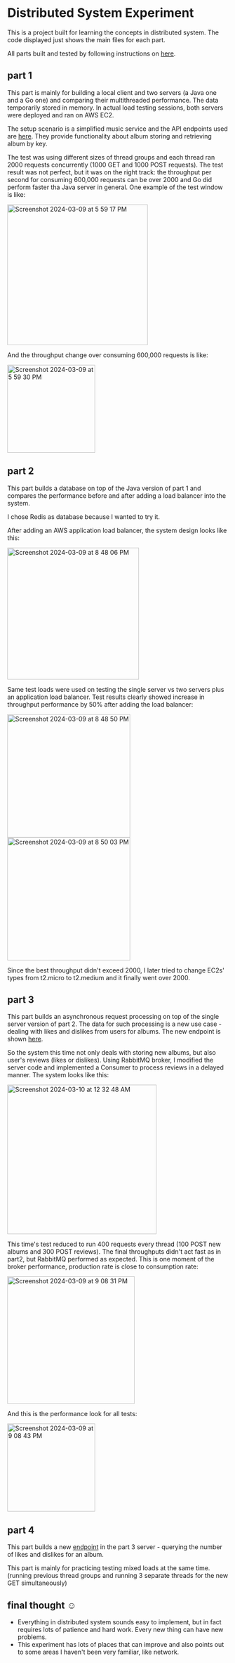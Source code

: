 # Distributed System Experiment

This is a project built for learning the concepts in distributed system. The code displayed just shows the main files for each part.

All parts built and tested by following instructions on [here](https://gortonator.github.io/bsds-6650/).

## part 1

This part is mainly for building a local client and two servers (a Java one and a Go one) and comparing their multithreaded performance. The data temporarily stored in memory. In actual load testing sessions, both servers were deployed and ran on AWS EC2.

The setup scenario is a simplified music service and the API endpoints used are [here](https://app.swaggerhub.com/apis/IGORTON/AlbumStore/1.0.0). They provide functionality about album storing and retrieving album by key.

The test was using different sizes of thread groups and each thread ran 2000 requests concurrently (1000 GET and 1000 POST requests). The test result was not perfect, but it was on the right track: the throughput per second for consuming 600,000 requests can be over 2000 and Go did perform faster tha Java server in general. One example of the test window is like:

<img width="320" alt="Screenshot 2024-03-09 at 5 59 17 PM" src="https://github.com/MirandaLyu/Distributed-System-Experiment/assets/115821003/ef53e352-ee26-453b-9c33-ce6352d6fc3a">

And the throughput change over consuming 600,000 requests is like:

<img width="200" alt="Screenshot 2024-03-09 at 5 59 30 PM" src="https://github.com/MirandaLyu/Distributed-System-Experiment/assets/115821003/b3123d12-9b55-45f4-a91a-4e3b36708d3d">


## part 2

This part builds a database on top of the Java version of part 1 and compares the performance before and after adding a load balancer into the system.

I chose Redis as database because I wanted to try it. 

After adding an AWS application load balancer, the system design looks like this:

<img width="300" alt="Screenshot 2024-03-09 at 8 48 06 PM" src="https://github.com/MirandaLyu/Distributed-System-Experiment/assets/115821003/04aadb10-f6ec-45ac-b3ec-edffb77545ed">

Same test loads were used on testing the single server vs two servers plus an application load balancer. Test results clearly showed increase in throughput performance by 50% after adding the load balancer:

<img width="280" alt="Screenshot 2024-03-09 at 8 48 50 PM" src="https://github.com/MirandaLyu/Distributed-System-Experiment/assets/115821003/39ccda85-5d5b-47df-97cd-91c13b3b5033">
<img width="280" alt="Screenshot 2024-03-09 at 8 50 03 PM" src="https://github.com/MirandaLyu/Distributed-System-Experiment/assets/115821003/39e2ef19-0e52-418c-8939-24242d002833">


Since the best throughput didn't exceed 2000, I later tried to change EC2s' types from t2.micro to t2.medium and it finally went over 2000.

## part 3

This part builds an asynchronous request processing on top of the single server version of part 2. The data for such processing is a new use case - dealing with likes and dislikes from users for albums. The new endpoint is shown [here](https://app.swaggerhub.com/apis/IGORTON/AlbumStore/1.1#).

So the system this time not only deals with storing new albums, but also user's reviews (likes or dislikes). Using RabbitMQ broker, I modified the server code and implemented a Consumer to process reviews in a delayed manner. The system looks like this:

<img width="340" alt="Screenshot 2024-03-10 at 12 32 48 AM" src="https://github.com/MirandaLyu/Distributed-System-Experiment/assets/115821003/caa31615-9650-4012-b353-365730462644">

This time's test reduced to run 400 requests every thread (100 POST new albums and 300 POST reviews). The final throughputs didn't act fast as in part2, but RabbitMQ performed as expected. This is one moment of the broker performance, production rate is close to consumption rate:

<img width="290" alt="Screenshot 2024-03-09 at 9 08 31 PM" src="https://github.com/MirandaLyu/Distributed-System-Experiment/assets/115821003/dd95886a-a66a-4df9-b78c-3ddff047dbfc">

And this is the performance look for all tests:

<img width="200" alt="Screenshot 2024-03-09 at 9 08 43 PM" src="https://github.com/MirandaLyu/Distributed-System-Experiment/assets/115821003/a58b6782-3747-47c4-991e-77e6c0152f46">



## part 4
 
This part builds a new [endpoint](https://app.swaggerhub.com/apis/IGORTON/AlbumStore/1.2#) in the part 3 server - querying the number of likes and dislikes for an album.

This part is mainly for practicing testing mixed loads at the same time. (running previous thread groups and running 3 separate threads for the new GET simultaneously)

## final thought :relaxed:

* Everything in distributed system sounds easy to implement, but in fact requires lots of patience and hard work. Every new thing can have new problems.
* This experiment has lots of places that can improve and also points out to some areas I haven't been very familiar, like network.

